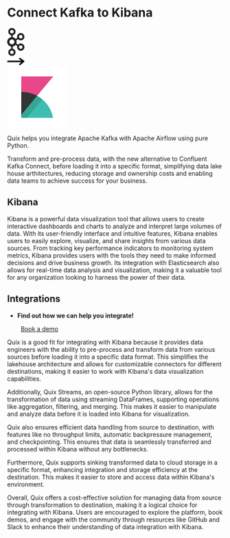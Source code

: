 # Connect Kafka to Kibana

<div class="connect-images cards blog-grid-card" markdown>
<div>
<img src="../images/kafka_logo.png" width="40px" />
</div>
<div>
<img src="../images/arrow.svg" width="40px" />
</div>
<div>
<img src="./images/kibana_1.jpg" />
</div>
</div>

Quix helps you integrate Apache Kafka with Apache Airflow using pure Python.

Transform and pre-process data, with the new alternative to Confluent Kafka Connect, before loading it into a specific format, simplifying data lake house arthitectures, reducing storage and ownership costs and enabling data teams to achieve success for your business.

## Kibana

Kibana is a powerful data visualization tool that allows users to create interactive dashboards and charts to analyze and interpret large volumes of data. With its user-friendly interface and intuitive features, Kibana enables users to easily explore, visualize, and share insights from various data sources. From tracking key performance indicators to monitoring system metrics, Kibana provides users with the tools they need to make informed decisions and drive business growth. Its integration with Elasticsearch also allows for real-time data analysis and visualization, making it a valuable tool for any organization looking to harness the power of their data.

## Integrations

<div class="grid cards" markdown>

- __Find out how we can help you integrate!__

    <a class="md-button md-button--primary" href="https://share.hsforms.com/1iW0TmZzKQMChk0lxd_tGiw4yjw2?__hstc=175542013.2303933fbd746c0ac86d9ccbe9bc9100.1728383268831.1729603416735.1729620918855.31&__hssc=175542013.1.1729620918855&__hsfp=2132701734" target="_blank" style="margin:.5rem;">Book a demo</a>

</div>


Quix is a good fit for integrating with Kibana because it provides data engineers with the ability to pre-process and transform data from various sources before loading it into a specific data format. This simplifies the lakehouse architecture and allows for customizable connectors for different destinations, making it easier to work with Kibana's data visualization capabilities.

Additionally, Quix Streams, an open-source Python library, allows for the transformation of data using streaming DataFrames, supporting operations like aggregation, filtering, and merging. This makes it easier to manipulate and analyze data before it is loaded into Kibana for visualization.

Quix also ensures efficient data handling from source to destination, with features like no throughput limits, automatic backpressure management, and checkpointing. This ensures that data is seamlessly transferred and processed within Kibana without any bottlenecks.

Furthermore, Quix supports sinking transformed data to cloud storage in a specific format, enhancing integration and storage efficiency at the destination. This makes it easier to store and access data within Kibana's environment.

Overall, Quix offers a cost-effective solution for managing data from source through transformation to destination, making it a logical choice for integrating with Kibana. Users are encouraged to explore the platform, book demos, and engage with the community through resources like GitHub and Slack to enhance their understanding of data integration with Kibana.

